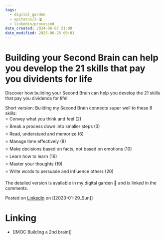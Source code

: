 ```yaml
---
tags:
  - digital_garden
  - epstatus/2-🪴
  - linkedin/processed
date_created: 2024-06-07 21:08
date_modified: 2025-06-25 00:01
---
```

# Building your Second Brain can help you develop the 21 skills that pay you dividents for life

Discover how building your Second Brain can help you develop the 21 skills that pay you dividends for life!  
  
Short version: Building my Second Brain connects super well to these 8 skills:  
⭐️ Convey what you think and feel (2)  
⭐️ Break a process down into smaller steps (3)  
⭐️ Read, understand and memorize (6)  
⭐️ Manage time effectively (8)  
⭐️ Make decisions based on facts, not based on emotions (10)  
⭐️ Learn how to learn (16)  
⭐️ Master your thoughts (19)  
⭐️ Write words to persuade and influence others (20)  
  
The detailed version is available in my digital garden 🌱 and is linked in the comments.

Posted on [LinkedIn](https://www.linkedin.com/posts/sebastiankamilli_secondbrain-pkms-obsidian-activity-7027635991481851907-Wntv?utm_source=share&utm_medium=member_desktop) on [[2023-01-29_Sun]]

# Linking

+ [[MOC Building a 2nd brain]]